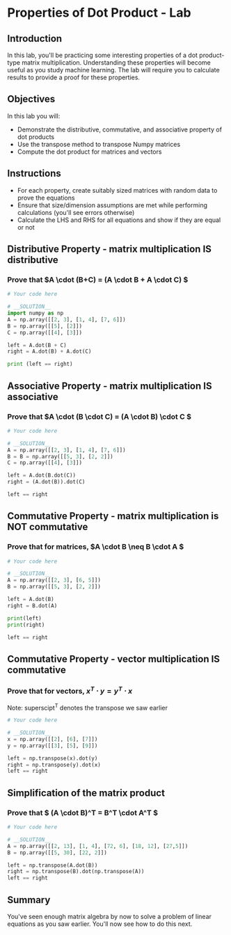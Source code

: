 
# Properties of Dot Product - Lab

## Introduction

In this lab, you'll be practicing some interesting properties of a dot product-type matrix multiplication. Understanding these properties will become useful as you study machine learning. The lab will require you to calculate results to provide a proof for these properties.

## Objectives

In this lab you will: 

- Demonstrate the distributive, commutative, and associative property of dot products 
- Use the transpose method to transpose Numpy matrices 
- Compute the dot product for matrices and vectors 


## Instructions

* For each property, create suitably sized matrices with random data to prove the equations 
* Ensure that size/dimension assumptions are met while performing calculations (you'll see errors otherwise)
* Calculate the LHS and RHS for all equations and show if they are equal or not

## Distributive Property - matrix multiplication IS distributive

### Prove that $A \cdot (B+C) = (A \cdot B + A \cdot C) $


```python
# Your code here
```


```python
# __SOLUTION__ 
import numpy as np
A = np.array([[2, 3], [1, 4], [7, 6]])
B = np.array([[5], [2]])
C = np.array([[4], [3]])

left = A.dot(B + C)
right = A.dot(B) + A.dot(C)

print (left == right)
```

## Associative Property - matrix multiplication IS associative
### Prove that $A \cdot (B \cdot C) = (A \cdot B) \cdot C $


```python
# Your code here 
```


```python
# __SOLUTION__ 
A = np.array([[2, 3], [1, 4], [7, 6]])
B = B = np.array([[5, 3], [2, 2]])
C = np.array([[4], [3]])

left = A.dot(B.dot(C))
right = (A.dot(B)).dot(C)

left == right
```

## Commutative Property - matrix multiplication is NOT commutative
### Prove that for matrices, $A \cdot B \neq B \cdot A $


```python
# Your code here 
```


```python
# __SOLUTION__ 
A = np.array([[2, 3], [6, 5]])
B = np.array([[5, 3], [2, 2]])

left = A.dot(B)
right = B.dot(A)

print(left)
print(right)

left == right
```

## Commutative Property -  vector multiplication IS commutative
### Prove that for vectors,  $x^T \cdot y = y^T \cdot x$
Note: superscipt<sup>T</sup> denotes the transpose we saw earlier


```python
# Your code here 
```


```python
# __SOLUTION__ 
x = np.array([[2], [6], [7]])
y = np.array([[3], [5], [9]])

left = np.transpose(x).dot(y)
right = np.transpose(y).dot(x)
left == right
```

## Simplification of the matrix product
### Prove that $ (A \cdot B)^T = B^T \cdot A^T $


```python
# Your code here 
```


```python
# __SOLUTION__ 
A = np.array([[2, 13], [1, 4], [72, 6], [18, 12], [27,5]])
B = np.array([[5, 30], [22, 2]])

left = np.transpose(A.dot(B))
right = np.transpose(B).dot(np.transpose(A))
left == right
```

## Summary 

You've seen enough matrix algebra by now to solve a problem of linear equations as you saw earlier. You'll now see how to do this next. 

